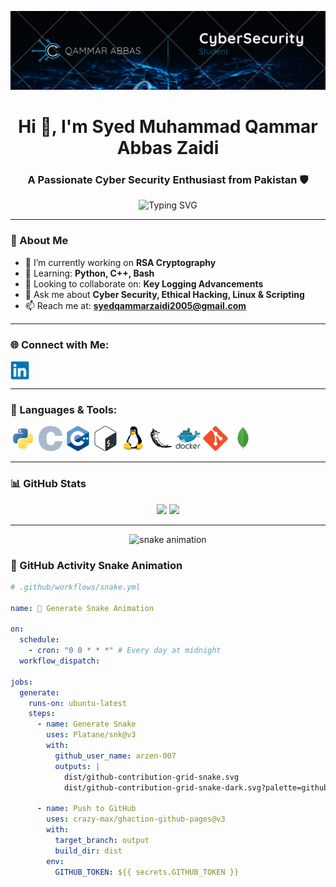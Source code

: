 <p align="center">
  <img src="https://github.com/arzen-007/arzen-007/blob/main/banner.png" alt="banner" />
</p>


<h1 align="center">Hi 👋, I'm Syed Muhammad Qammar Abbas Zaidi</h1>
<h3 align="center">A Passionate Cyber Security Enthusiast from Pakistan 🛡️</h3>

<!-- Typing Animation -->
<p align="center">
  <img src="https://readme-typing-svg.herokuapp.com?font=Fira+Code&size=22&pause=1000&color=00ff00&center=true&vCenter=true&width=450&lines=Cybersecurity+Researcher+%F0%9F%94%91;Python+Automation+Lover+%F0%9F%92%BB;Linux+Fanatic+%F0%9F%90%9C;Open+Source+Contributor+%E2%9C%A8" alt="Typing SVG" />
</p>

---

### 🔐 About Me

- 🔭 I’m currently working on **RSA Cryptography**
- 🌱 Learning: **Python, C++, Bash**
- 🤝 Looking to collaborate on: **Key Logging Advancements**
- 💬 Ask me about **Cyber Security, Ethical Hacking, Linux & Scripting**
- 📫 Reach me at: **syedqammarzaidi2005@gmail.com**

---

### 🌐 Connect with Me:

<p align="left">
  <a href="https://www.linkedin.com/in/syed-muhammad-qammar-abbas-zaidi-b169b4369/" target="_blank">
    <img align="center" src="https://raw.githubusercontent.com/devicons/devicon/master/icons/linkedin/linkedin-original.svg" alt="LinkedIn" width="30" height="30" />
  </a>
  <!-- Twitter badge commented out -->
  <!-- <a href="https://twitter.com/" target="blank">
    <img align="center" src="https://img.shields.io/twitter/follow/?logo=twitter&style=for-the-badge" />
  </a> -->
</p>

---

### 🧰 Languages & Tools:

<p align="left">
  <img src="https://raw.githubusercontent.com/devicons/devicon/master/icons/python/python-original.svg" width="40" height="40"/>
  <img src="https://raw.githubusercontent.com/devicons/devicon/master/icons/c/c-original.svg" width="40" height="40"/>
  <img src="https://raw.githubusercontent.com/devicons/devicon/master/icons/cplusplus/cplusplus-original.svg" width="40" height="40"/>
  <img src="https://raw.githubusercontent.com/devicons/devicon/master/icons/bash/bash-original.svg" width="40" height="40"/>
  <img src="https://raw.githubusercontent.com/devicons/devicon/master/icons/linux/linux-original.svg" width="40" height="40"/>
  <img src="https://raw.githubusercontent.com/devicons/devicon/master/icons/flask/flask-original.svg" width="40" height="40"/>
  <img src="https://raw.githubusercontent.com/devicons/devicon/master/icons/docker/docker-original-wordmark.svg" width="40" height="40"/>
  <img src="https://raw.githubusercontent.com/devicons/devicon/master/icons/git/git-original.svg" width="40" height="40"/>
  <img src="https://raw.githubusercontent.com/devicons/devicon/master/icons/mongodb/mongodb-original.svg" width="40" height="40"/>
</p>

---

### 📊 GitHub Stats

<p align="center">
  <img src="https://github-readme-stats.vercel.app/api?username=arzen-007&show_icons=true&theme=tokyonight&hide_border=true" width="47%" />
  <img src="https://github-readme-stats.vercel.app/api/top-langs/?username=arzen-007&layout=compact&theme=tokyonight&hide_border=true" width="47%" />
</p>

---
<p align="center">
  <img src="https://github.com/arzen-007/arzen-007/raw/output/github-contribution-grid-snake.svg" alt="snake animation"/>
</p>

### 🔁 GitHub Activity Snake Animation

```yml
# .github/workflows/snake.yml

name: 🐍 Generate Snake Animation

on:
  schedule:
    - cron: "0 0 * * *" # Every day at midnight
  workflow_dispatch:

jobs:
  generate:
    runs-on: ubuntu-latest
    steps:
      - name: Generate Snake
        uses: Platane/snk@v3
        with:
          github_user_name: arzen-007
          outputs: |
            dist/github-contribution-grid-snake.svg
            dist/github-contribution-grid-snake-dark.svg?palette=github-dark

      - name: Push to GitHub
        uses: crazy-max/ghaction-github-pages@v3
        with:
          target_branch: output
          build_dir: dist
        env:
          GITHUB_TOKEN: ${{ secrets.GITHUB_TOKEN }}

